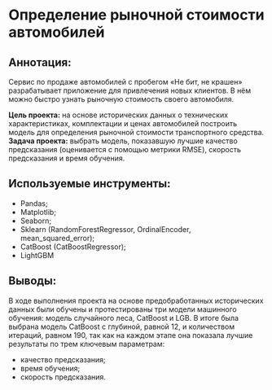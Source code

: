 # Определение рыночной стоимости автомобилей

## Аннотация:
Сервис по продаже автомобилей с пробегом «Не бит, не крашен» разрабатывает приложение для привлечения новых клиентов. В нём можно быстро узнать рыночную стоимость своего автомобиля.

**Цель проекта:** на основе исторических данных о технических характеристиках, комплектации и ценах автомобилей построить модель для определения рыночной стоимости транспортного средства. \
**Задача проекта:** выбрать модель, показавшую лучшие качество предсказания (оценивается с помощью метрики RMSE), скорость предсказания и время обучения.

## Используемые инструменты:
- Pandas;
- Matplotlib;
- Seaborn;
- Sklearn (RandomForestRegressor, OrdinalEncoder, mean_squared_error);
- CatBoost (CatBoostRegressor);
- LightGBM

## Выводы:
В ходе выполнения проекта на основе предобработанных исторических данных были обучены и протестированы три модели машинного обучения: модель случайного леса, CatBoost и LGB. В итоге была выбрана модель CatBoost с глубиной, равной 12, и количеством итераций, равном 190, так как на каждом этапе она показала лучшие результаты по трем ключевым параметрам:
- качество предсказания;
- время обучения;
- скорость предсказания.
